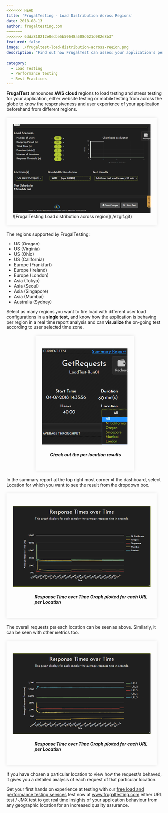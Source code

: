 ```yaml
---
<<<<<<< HEAD
title: 'FrugalTesting - Load Distribution Across Regions'
date: 2018-08-13
author: frugaltesting.com
=======
>>>>>>> 6dda810212e0edce5b50648a508d621d082e8b37
featured: false
image: ./frugaltest-load-distribution-across-region.png
description: "Find out how FrugalTest can assess your application's performance"

category:
  - Load Testing
  - Performance testing
  - Best Practices
---
```



<div class="entry-content">
<p class="blog-content">
<b>FrugalTest</b> announces <b>AWS cloud </b>regions to load testing and stress testing for your application, either website testing or mobile testing from across the globe to know the responsiveness and user experience of your application beforehand from different regions.
</p>
<div style="width:88%; margin-top:20px; margin-bottom:20px;padding:20px; box-shadow:0 0 10px rgba(0,0,0,0.1)">
<img class="main-img img-responsive" src="./ezgif.gif" alt="FrugalTesting Load distribution across region">
![FrugalTesting Load distribution across region](./ezgif.gif)
</div>
<p class="blog-content">
The regions supported by FrugalTesting:
</p>
<ul class="blog-content">
<li>US (Oregon)</li>
<li>US (Virginia)</li>
<li>US (Ohio)</li>
<li>US (California)</li>
<li>Europe (Frankfurt)</li>
<li>Europe (Ireland)</li>
<li>Europe (London)</li>
<li>Asia (Tokyo)</li>
<li>Asia (Seoul)</li>
<li>Asia (Singapore)</li>
<li>Asia (Mumbai)</li>
<li>Australia (Sydney) </li>
</ul>
<p class="blog-content">Select as many regions you want to fire load with different user load configurations in a <b>single test,</b>
and know how the application is behaving per region in a real time report analysis and can<b> visualize </b>the on-going test according to user selected time zone.</p>
<center>
<div style="width:55%; margin-top:20px; margin-bottom:20px;padding:20px; box-shadow:0 0 10px rgba(0,0,0,0.1)">
<img class="main-img img-responsive" src="./Check out the per location results.png" style="margin-top:20px; " alt="FrugalTesting Check out the per location results">
<h5 style="margin-left:5px;">Check out the per location results</h5>
</div>
</center>
<p class="blog-content">In the summary report at the top right most corner of the dashboard, select Location for which you want to see the result from the dropdown box.</p>
<div style="width:88%; margin-top:20px; margin-bottom:20px;padding:20px; box-shadow:0 0 10px rgba(0,0,0,0.1)">
<img class="main-img img-responsive" src="./Response Time over Time Graph plotted for each location.png" style="margin-top:20px; " alt="Frugal testing Response Time over Time Graph plotted for each location">
<h5 style="margin-left:70px;">Response Time over Time Graph plotted for each URL per Location</h5>
</div>
<p class="blog-content">The overall requests per each location can be seen as above. Similarly, it can be seen with other metrics too.</p>
<div style="width:88%; margin-top:20px; margin-bottom:20px;padding:20px; box-shadow:0 0 10px rgba(0,0,0,0.1)">
<img class="main-img img-responsive" src="./Response Time over Time Graph plotted for each URL per Location.png" style="margin-top:20px; " alt="Response Time over time Graph plotted for each URL per Location">
<h5 style="margin-left:70px;">Response Time over Time Graph plotted for each URL per Location</h5>
</div>
<p class="blog-content">If you have chosen a particular location to view how the request/s behaved, it gives you a detailed analysis of each request of that particular location.
</p>
<p class="blog-content"> Get your first hands on experience at testing with our <a href="https://www.frugaltesting.com/blog/start-your-first-free-load-test">free load and performance testing services</a> test now at <a href="https://www.frugaltesting.com">www.frugaltesting.com</a> either URL test / JMX test to get real time insights of your application behaviour from any geographic location for an increased quality assurance.</p>
</div>
